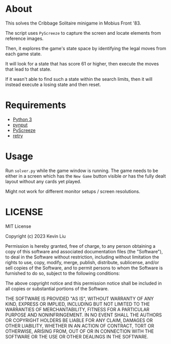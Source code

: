 # About
This solves the Cribbage Solitaire minigame in Mobius Front '83.

The script uses `PyScreeze` to capture the screen and locate elements from reference images.

Then, it explores the game's state space by identifying the legal moves from each game state.

It will look for a state that has score 61 or higher, then execute the moves that lead to that state.

If it wasn't able to find such a state within the search limits, then it will instead execute a losing state and then reset.

# Requirements
* [Python 3](https://www.python.org/)
* [pynput](https://pypi.org/project/pynput/)
* [PyScreeze](https://pypi.org/project/PyScreeze/)
* [retry](https://pypi.org/project/retry/)

# Usage

Run `solver.py` while the game window is running. The game needs to be either in a screen which has the `New Game` button visible *or* has the fully dealt layout without any cards yet played.

Might not work for different monitor setups / screen resolutions.

# LICENSE

MIT License

Copyright (c) 2023 Kevin Liu

Permission is hereby granted, free of charge, to any person obtaining a copy
of this software and associated documentation files (the "Software"), to deal
in the Software without restriction, including without limitation the rights
to use, copy, modify, merge, publish, distribute, sublicense, and/or sell
copies of the Software, and to permit persons to whom the Software is
furnished to do so, subject to the following conditions:

The above copyright notice and this permission notice shall be included in all
copies or substantial portions of the Software.

THE SOFTWARE IS PROVIDED "AS IS", WITHOUT WARRANTY OF ANY KIND, EXPRESS OR
IMPLIED, INCLUDING BUT NOT LIMITED TO THE WARRANTIES OF MERCHANTABILITY,
FITNESS FOR A PARTICULAR PURPOSE AND NONINFRINGEMENT. IN NO EVENT SHALL THE
AUTHORS OR COPYRIGHT HOLDERS BE LIABLE FOR ANY CLAIM, DAMAGES OR OTHER
LIABILITY, WHETHER IN AN ACTION OF CONTRACT, TORT OR OTHERWISE, ARISING FROM,
OUT OF OR IN CONNECTION WITH THE SOFTWARE OR THE USE OR OTHER DEALINGS IN THE
SOFTWARE.
